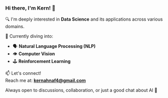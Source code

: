 ### Hi there, I'm Kern! 👋

🔍 I'm deeply interested in **Data Science** and its applications across various domains.

🧠 Currently diving into:
- 🗣️ **Natural Language Processing (NLP)**
- 👁️ **Computer Vision**
- 🕹️ **Reinforcement Learning**

📫 Let's connect!  
Reach me at: **kernahnaf4@gmail.com**

Always open to discussions, collaboration, or just a good chat about AI 🚀
